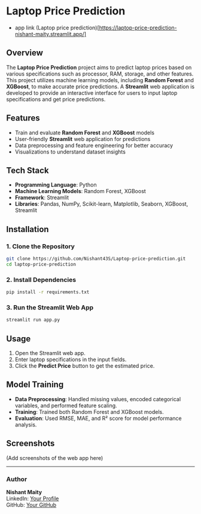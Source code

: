 # Laptop Price Prediction

- app link (Laptop price prediction)[https://laptop-price-prediction-nishant-maity.streamlit.app/]

## Overview
The **Laptop Price Prediction** project aims to predict laptop prices based on various specifications such as processor, RAM, storage, and other features. This project utilizes machine learning models, including **Random Forest** and **XGBoost**, to make accurate price predictions. A **Streamlit** web application is developed to provide an interactive interface for users to input laptop specifications and get price predictions.

## Features
- Train and evaluate **Random Forest** and **XGBoost** models
- User-friendly **Streamlit** web application for predictions
- Data preprocessing and feature engineering for better accuracy
- Visualizations to understand dataset insights

## Tech Stack
- **Programming Language**: Python
- **Machine Learning Models**: Random Forest, XGBoost
- **Framework**: Streamlit
- **Libraries**: Pandas, NumPy, Scikit-learn, Matplotlib, Seaborn, XGBoost, Streamlit


## Installation
### 1. Clone the Repository
```bash
git clone https://github.com/Nishant43S/Laptop-price-prediction.git
cd laptop-price-prediction
```

### 2. Install Dependencies
```bash
pip install -r requirements.txt
```

### 3. Run the Streamlit Web App
```bash
streamlit run app.py
```

## Usage
1. Open the Streamlit web app.
2. Enter laptop specifications in the input fields.
3. Click the **Predict Price** button to get the estimated price.

## Model Training
- **Data Preprocessing**: Handled missing values, encoded categorical variables, and performed feature scaling.
- **Training**: Trained both Random Forest and XGBoost models.
- **Evaluation**: Used RMSE, MAE, and R² score for model performance analysis.



## Screenshots
(Add screenshots of the web app here)



---
### Author
**Nishant Maity**  
LinkedIn: [Your Profile](https://www.linkedin.com/in/nishant-maity/)  
GitHub: [Your GitHub](https://github.com/Nishant43S/)

